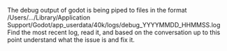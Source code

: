 The debug output of godot is being piped to files in the format /Users/.../Library/Application Support/Godot/app_userdata/40k/logs/debug_YYYYMMDD_HHMMSS.log
Find the most recent log, read it, and based on the conversation up to this point understand what the issue is and fix it.